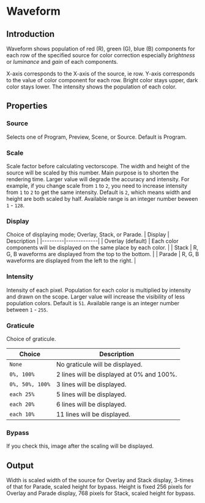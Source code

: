 # Waveform

## Introduction

Waveform shows population of red (R), green (G), blue (B) components for each row of the specified source
for color correction especially *brightness* or *luminance* and *gain* of each components.

X-axis corresponds to the X-axis of the source, ie row.
Y-axis corresponds to the value of color component for each row. Bright color stays upper, dark color stays lower.
The intensity shows the population of each color.

## Properties

### Source

Selects one of Program, Preview, Scene, or Source.
Default is Program.

### Scale

Scale factor before calculating vectorscope.
The width and height of the source will be scaled by this number.
Main purpose is to shorten the rendering time.
Larger value will degrade the accuracy and intensity.
For example, if you change scale from `1` to `2`, you need to increase intensity from `1` to `2` to get the same intensity.
Default is `2`, which means width and height are both scaled by half. Available range is an integer number beween `1` - `128`.

### Display

Choice of displaying mode; Overlay, Stack, or Parade.
| Display | Description |
|---------|-------------|
| Overlay (default) | Each color components will be displayed on the same place by each color. |
| Stack | R, G, B waveforms are displayed from the top to the bottom. |
| Parade | R, G, B waveforms are displayed from the left to the right. |

### Intensity

Intensity of each pixel.
Population for each color is multiplied by intensity and drawn on the scope.
Larger value will increase the visibility of less population colors.
Default is `51`. Available range is an integer number between `1` - `255`.

### Graticule

Choice of graticule.

| Choice | Description |
|--------|-------------|
| `None` | No graticule will be displayed. |
| `0%, 100%` | 2 lines will be displayed at 0% and 100%. |
| `0%, 50%, 100%` | 3 lines will be displayed. |
| `each 25%` | 5 lines will be displayed. |
| `each 20%` | 6 lines will be displayed. |
| `each 10%` | 11 lines will be displayed. |

### Bypass

If you check this, image after the scaling will be displayed.

## Output

Width is scaled width of the source for Overlay and Stack display, 3-times of that for Parade, scaled height for bypass.
Height is fixed 256 pixels for Overlay and Parade display, 768 pixels for Stack, scaled height for bypass.
